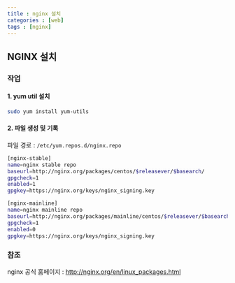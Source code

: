 ```yaml
---
title : nginx 설치
categories : [web]
tags : [nginx]
---
```

## NGINX 설치  
### 작업
#### 1. yum util 설치
````bash
sudo yum install yum-utils
````
#### 2. 파일 생성 및 기록
파일 경로 : `/etc/yum.repos.d/nginx.repo`

````bash
[nginx-stable]
name=nginx stable repo
baseurl=http://nginx.org/packages/centos/$releasever/$basearch/
gpgcheck=1
enabled=1
gpgkey=https://nginx.org/keys/nginx_signing.key

[nginx-mainline]
name=nginx mainline repo
baseurl=http://nginx.org/packages/mainline/centos/$releasever/$basearch/
gpgcheck=1
enabled=0
gpgkey=https://nginx.org/keys/nginx_signing.key
````


### 참조
nginx 공식 홈페이지 : <http://nginx.org/en/linux_packages.html>